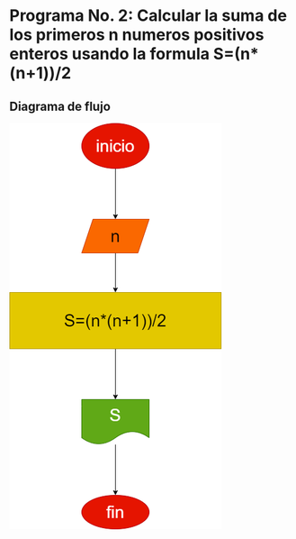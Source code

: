 # Programa No. 2: Calcular la suma de los primeros n numeros positivos enteros usando la formula S=(n*(n+1))/2

## Diagrama de flujo 
![Diagrama de flujo](diagrama.png "Diagrama de flujo")